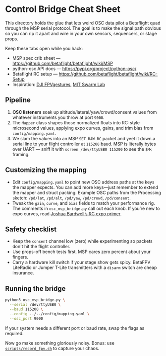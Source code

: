 # Control Bridge Cheat Sheet

This directory holds the glue that lets weird OSC data pilot a Betaflight quad
through the MSP serial protocol.  The goal is to make the signal path obvious so
you can rip it apart and wire in your own sensors, sequencers, or stage props.

Keep these tabs open while you hack:

* MSP spec crib sheet — https://github.com/betaflight/betaflight/wiki/MSP
* python-osc API docs — https://pypi.org/project/python-osc/
* Betaflight RC setup — https://github.com/betaflight/betaflight/wiki/RC-Setup
* Inspiration: [DJI FPVgestures](https://github.com/whoisandrewd/fpv-gestures),
  [MIT Swarm Lab](https://aerobotics.mit.edu/)

## Pipeline

1. **OSC listeners** soak up altitude/lateral/yaw/crowd/consent values from
   whatever instruments you throw at port `9000`.
2. The `Mapper` class shapes those normalized floats into RC-style microsecond
   values, applying expo curves, gains, and trim bias from `config/mapping.yaml`.
3. We slam the values into an MSP `SET_RAW_RC` packet and yeet it down a serial
   line to your flight controller at `115200` baud.  MSP is literally bytes over
   UART — sniff it with `screen /dev/ttyUSB0 115200` to see the `$M<` framing.

## Customizing the mapping

* Edit `config/mapping.yaml` to point new OSC address paths at the keys the
  mapper expects.  You can add more keys—just remember to extend the mapper and
  struct packing.  Example OSC paths from the Processing sketch: `/pd/lat`,
  `/pd/alt`, `/pd/yaw`, `/pd/crowd`, `/pd/consent`.
* Tweak the `gain`, `curve`, and `bias` fields to match your performance rig.
  The comments in `osc_msp_bridge.py` call out each knob.  If you’re new to expo
  curves, read [Joshua Bardwell’s RC expo primer](https://www.youtube.com/watch?v=7zKkRykWq5E).

## Safety checklist

* Keep the `consent` channel low (zero) while experimenting so packets don't hit
  the flight controller.
* Use props-off bench tests first.  MSP cares zero percent about your fingers.
* Carry a hardware kill switch if your stage show gets spicy.  BetaFPV LiteRadio
  or Jumper T-Lite transmitters with a ``disarm`` switch are cheap insurance.

## Running the bridge

```bash
python3 osc_msp_bridge.py \
  --serial /dev/ttyUSB0 \
  --baud 115200 \
  --config ../../config/mapping.yaml \
  --osc_port 9000
```

If your system needs a different port or baud rate, swap the flags as required.

Now go make something gloriously noisy.  Bonus: use
[`scripts/record_fpv.sh`](../../scripts/record_fpv.sh) to capture your chaos.
